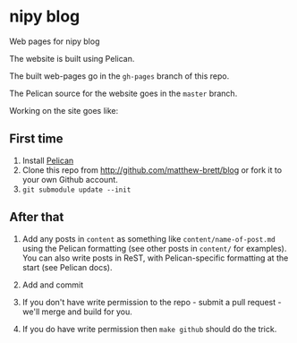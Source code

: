 # nipy blog

Web pages for nipy blog

The website is built using Pelican.

The built web-pages go in the ``gh-pages`` branch of this repo.

The Pelican source for the website goes in the ``master`` branch.

Working on the site goes like:

## First time

1. Install [Pelican](http://github.com/getpelican/pelican)
1. Clone this repo from <http://github.com/matthew-brett/blog> or fork it to
   your own Github account.
1. ``git submodule update --init``


## After that

1. Add any posts in ``content`` as something like ``content/name-of-post.md``
   using the Pelican formatting (see other posts in ``content/`` for examples).
   You can also write posts in ReST, with Pelican-specific formatting at the
   start (see Pelican docs).

1. Add and commit

1. If you don't have write permission to the repo - submit a pull request - we'll merge and build for you.

1. If you do have write permission then ``make github`` should do the trick.
